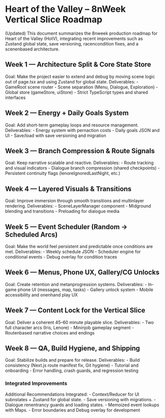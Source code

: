 # Heart of the Valley – 8nWeek Vertical Slice Roadmap
(Updated)
This document summarizes the 8nweek production roadmap for Heart of the Valley (HotV), integrating
recent improvements such as Zustand global state, save versioning, racencondition fixes, and a
scenenbased architecture.

## Week 1 — Architecture Split & Core State Store
Goal: Make the project easier to extend and debug by moving scene logic out of page.tsx and using
Zustand for global state. Deliverables: - GameRoot scene router - Scene separation (Menu, Dialogue,
Exploration) - Global store (gameStore, uiStore) - Strict TypeScript types and shared interfaces

## Week 2 — Energy + Daily Goals System
Goal: Add short-term gameplay loops and resource management. Deliverables: - Energy system with
pernaction costs - Daily goals JSON and UI - Save/load with save versioning and migration

## Week 3 — Branch Compression & Route Signals
Goal: Keep narrative scalable and reactive. Deliverables: - Route tracking and visual indicators -
Dialogue branch compression (shared checkpoints) - Persistent continuity flags
(lenoreIgnoredLastNight, etc.)

## Week 4 — Layered Visuals & Transitions
Goal: Improve immersion through smooth transitions and multinlayer rendering. Deliverables: -
SceneLayerManager component - Midground blending and transitions - Preloading for dialogue media

## Week 5 — Event Scheduler (Random → Scheduled Arcs)
Goal: Make the world feel persistent and predictable once conditions are met. Deliverables: - Weekly
schedule JSON - Scheduler engine for conditional events - Debug overlay for condition traces

## Week 6 — Menus, Phone UX, Gallery/CG Unlocks
Goal: Create retention and metanprogression systems. Deliverables: - In-game phone UI (messages,
map, tasks) - Gallery unlock system - Mobile accessibility and onenhand play UX

## Week 7 — Content Lock for the Vertical Slice
Goal: Deliver a coherent 45–60 minute playable slice. Deliverables: - Two full character arcs (Iris,
Lenore) - Mininjob gameplay segment - Routenbased narrative choices and endings

## Week 8 — QA, Build Hygiene, and Shipping
Goal: Stabilize builds and prepare for release. Deliverables: - Build consistency (Next.js route manifest
fix, Git hygiene) - Tutorial and onboarding - Error handling, crash guards, and regression testing

### Integrated Improvements
Additional Recommendations Integrated: - Context/Reducer for UI subnstates + Zustand for global
state. - Save versioning with migrations. - Dialogue renentrancy guards and loading states. - Memoized
event lookups with Maps. - Error boundaries and Debug overlay for development